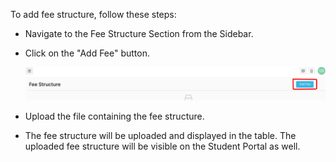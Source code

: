 To add fee structure, follow these steps:

- Navigate to the Fee Structure Section from the Sidebar.
- Click on the "Add Fee" button.

  ![Add Fee](../src/images/Fee/Add%20Fee.png)

- Upload the file containing the fee structure.
- The fee structure will be uploaded and displayed in the table. The uploaded fee structure will be visible on the Student Portal as well.
